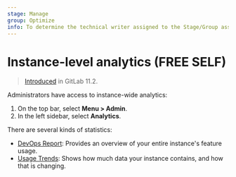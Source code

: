```yaml
---
stage: Manage
group: Optimize
info: To determine the technical writer assigned to the Stage/Group associated with this page, see https://about.gitlab.com/handbook/engineering/ux/technical-writing/#assignments
---
```


# Instance-level analytics **(FREE SELF)**

> [Introduced](https://gitlab.com/gitlab-org/gitlab-foss/-/issues/41416) in GitLab 11.2.

Administrators have access to instance-wide analytics:

1. On the top bar, select **Menu > Admin**.
1. In the left sidebar, select **Analytics**.

There are several kinds of statistics:

- [DevOps Report](dev_ops_report.md): Provides an overview of your entire instance's feature usage.
- [Usage Trends](usage_trends.md): Shows how much data your instance contains, and how that is changing.
